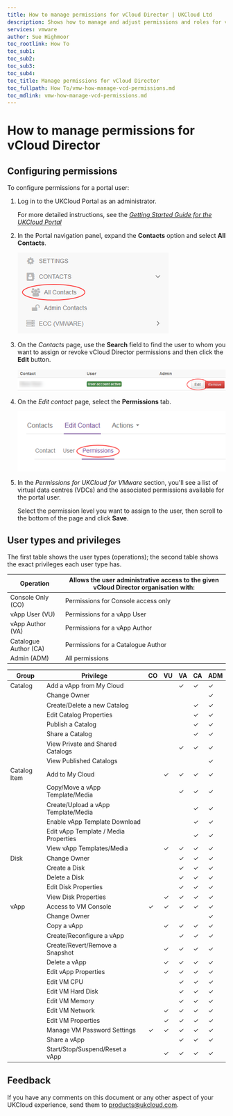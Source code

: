 ```yaml
---
title: How to manage permissions for vCloud Director | UKCloud Ltd
description: Shows how to manage and adjust permissions and roles for vCloud Director within the UKCloud Portal
services: vmware
author: Sue Highmoor
toc_rootlink: How To
toc_sub1: 
toc_sub2:
toc_sub3:
toc_sub4:
toc_title: Manage permissions for vCloud Director
toc_fullpath: How To/vmw-how-manage-vcd-permissions.md
toc_mdlink: vmw-how-manage-vcd-permissions.md
---
```


# How to manage permissions for vCloud Director

## Configuring permissions

To configure permissions for a portal user:

1. Log in to the UKCloud Portal as an administrator.

    For more detailed instructions, see the [*Getting Started Guide for the UKCloud Portal*](../portal/ptl-gs.md)

2. In the Portal navigation panel, expand the **Contacts** option and select **All Contacts**.

    ![All Contacts menu option in UKCloud Portal](images/ptl-menu-all-contacts.png)

3. On the *Contacts* page, use the **Search** field to find the user to whom you want to assign or revoke vCloud Director permissions and then click the **Edit** button.

    ![Edit button for Portal contact](images/ptl-contacts-btn-edit.png)

4. On the *Edit contact* page, select the **Permissions** tab.

    ![Permissions tab for Portal contact](images/ptl-contacts-tab-permissions.png)

5. In the *Permissions for UKCloud for VMware* section, you'll see a list of virtual data centres (VDCs) and the associated permissions available for the portal user.

    Select the permission level you want to assign to the user, then scroll to the bottom of the page and click **Save**.

## User types and privileges

The first table shows the user types (operations); the second table shows the exact privileges each user type has.

Operation | Allows the user administrative access to the given vCloud Director organisation with:
----------|--------------------------------------------------------------------------------------
Console Only (CO) | Permissions for Console access only
vApp User (VU) | Permissions for a vApp User
vApp Author (VA) | Permissions for a vApp Author
Catalogue Author (CA) |  Permissions for a Catalogue Author
Admin (ADM) | All permissions

Group | Privilege | CO | VU | VA | CA | ADM
------|-----------|----|----|----|----|-----
Catalog | Add a vApp from My Cloud | &nbsp; | &nbsp; | &check; | &check; | &check;
&nbsp; | Change Owner | &nbsp; | &nbsp; | &nbsp; | &nbsp; | &check;
&nbsp; | Create/Delete a new Catalog | &nbsp; | &nbsp; | &nbsp; | &check; | &check;
&nbsp; | Edit Catalog Properties | &nbsp; | &nbsp; | &nbsp; | &check; | &check;
&nbsp; | Publish a Catalog | &nbsp; | &nbsp; | &nbsp; | &check; | &check;
&nbsp; | Share a Catalog | &nbsp; | &nbsp; | &nbsp; | &check; | &check;
&nbsp; | View Private and Shared Catalogs | &nbsp; | &nbsp; | &check; | &check; | &check;
&nbsp; | View Published Catalogs | &nbsp; | &nbsp; | &nbsp; | &nbsp; | &check;
Catalog Item | Add to My Cloud | &nbsp; | &check; | &check; | &check; | &check;
&nbsp; | Copy/Move a vApp Template/Media | &nbsp; | &nbsp; | &check; | &check; | &check;
&nbsp; | Create/Upload a vApp Template/Media | &nbsp; | &nbsp; | &nbsp; | &check; | &check;
&nbsp; | Enable vApp Template Download | &nbsp; | &nbsp; | &nbsp; | &check; | &check;
&nbsp; | Edit vApp Template / Media Properties | &nbsp; | &nbsp; | &nbsp; | &check; | &check;
&nbsp; | View vApp Templates/Media | &nbsp; | &check; | &check; |&check; | &check;
Disk | Change Owner | &nbsp; | &nbsp; | &check; | &check; | &check;
&nbsp; | Create a Disk | &nbsp; | &nbsp; | &check; | &check; | &check;
&nbsp; | Delete a Disk | &nbsp; | &nbsp; | &check; | &check; | &check;
&nbsp; | Edit Disk Properties | &nbsp; | &nbsp; | &check; | &check; | &check;
&nbsp; | View Disk Properties | &nbsp; | &check; | &check; | &check; | &check;
vApp | Access to VM Console | &check; | &check; | &check; | &check; | &check;
&nbsp; | Change Owner | &nbsp; | &nbsp; | &nbsp; | &nbsp; | &check;
&nbsp; | Copy a vApp | &nbsp; | &check; | &check; | &check; | &check;
&nbsp; | Create/Reconfigure a vApp | &nbsp; | &nbsp; | &check; | &check; | &check;
&nbsp; | Create/Revert/Remove a Snapshot | &nbsp; | &check; | &check; | &check; | &check;
&nbsp; | Delete a vApp | &nbsp; | &check; | &check; | &check; | &check;
&nbsp; | Edit vApp Properties | &nbsp; | &check; | &check; | &check; | &check;
&nbsp; | Edit VM CPU | &nbsp; | &nbsp; | &check; | &check; | &check;
&nbsp; | Edit VM Hard Disk | &nbsp; | &nbsp; | &check; | &check; | &check;
&nbsp; | Edit VM Memory | &nbsp; | &nbsp; | &check; | &check; | &check;
&nbsp; | Edit VM Network | &nbsp; | &check; | &check; | &check; | &check;
&nbsp; | Edit VM Properties | &nbsp; | &check; | &check; | &check; | &check;
&nbsp; | Manage VM Password Settings | &check; | &check; | &check; | &check; | &check;
&nbsp; | Share a vApp | &nbsp; | &nbsp; | &check; | &check; | &check;
&nbsp; | Start/Stop/Suspend/Reset a vApp | &nbsp; | &check; | &check; | &check; | &check;

## Feedback

If you have any comments on this document or any other aspect of your UKCloud experience, send them to <products@ukcloud.com>.
